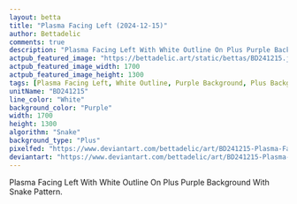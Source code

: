 ```yaml
---
layout: betta
title: "Plasma Facing Left (2024-12-15)"
author: Bettadelic
comments: true
description: "Plasma Facing Left With White Outline On Plus Purple Background With Snake Pattern."
actpub_featured_image: "https://bettadelic.art/static/bettas/BD241215.jpg"
actpub_featured_image_width: 1700
actpub_featured_image_height: 1300
tags: [Plasma Facing Left, White Outline, Purple Background, Plus Background Pattern, Snake Pattern, December 2024]
unitName: "BD241215"
line_color: "White"
background_color: "Purple"
width: 1700
height: 1300
algorithm: "Snake"
background_type: "Plus"
pixelfed: "https://www.deviantart.com/bettadelic/art/BD241215-Plasma-Facing-Left-2024-12-15-1134433528"
deviantart: "https://www.deviantart.com/bettadelic/art/BD241215-Plasma-Facing-Left-2024-12-15-1134433528"
---
```


Plasma Facing Left With White Outline On Plus Purple Background With Snake Pattern.
